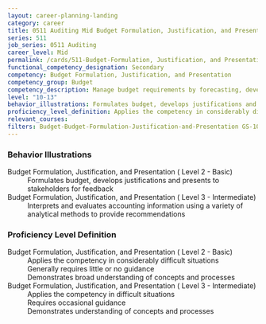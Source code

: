 ```yaml
---
layout: career-planning-landing
category: career
title: 0511 Auditing Mid Budget Formulation, Justification, and Presentation
series: 511
job_series: 0511 Auditing
career_level: Mid
permalink: /cards/511-Budget-Formulation, Justification, and Presentation-Mid
functional_competency_designation: Secondary
competency: Budget Formulation, Justification, and Presentation
competency_group: Budget
competency_description: Manage budget requirements by forecasting, developing and justifying budgets in compliance with statutory/regulatory guidance. 
level: "10-13"
behavior_illustrations: Formulates budget, develops justifications and presents to stakeholders for feedback ? Interprets and evaluates accounting information using a variety of analytical methods to provide recommendations
proficiency_level_definition: Applies the competency in considerably difficult situations ? Generally requires little or no guidance ? Demonstrates broad understanding of concepts and processes ? Applies the competency in difficult situations ? Requires occasional guidance ? Demonstrates understanding of concepts and processes
relevant_courses: 
filters: Budget-Budget-Formulation-Justification-and-Presentation GS-10-13 series-0511
---
```


<div class="desktop:grid-col-6 margin-y-205">
  <div class="border-top-05 bg-white padding-2 shadow-5 height-full members-hover border-1px border-gray-30 border-top-orange radius-lg">
    <h3>Behavior Illustrations</h3>
    <dl class="text-base"><dt>Budget Formulation, Justification, and Presentation ( Level 2 - Basic)</dt><dd>Formulates budget, develops justifications and presents to stakeholders for feedback</dd><dt>Budget Formulation, Justification, and Presentation ( Level 3 - Intermediate)</dt><dd>Interprets and evaluates accounting information using a variety of analytical methods to provide recommendations</dd></dl>
  </div>
</div>
<div class="desktop:grid-col-6 margin-y-205">
  <div class="border-top-05 bg-white padding-2 shadow-5 height-full members-hover border-1px border-gray-30 border-top-orange radius-lg">
    <h3>Proficiency Level Definition</h3>
    <dl class="text-base"><dt>Budget Formulation, Justification, and Presentation ( Level 2 - Basic)</dt><dd>Applies the competency in considerably difficult situations </dd><dd> Generally requires little or no guidance </dd><dd> Demonstrates broad understanding of concepts and processes</dd><dt>Budget Formulation, Justification, and Presentation ( Level 3 - Intermediate)</dt><dd>Applies the competency in difficult situations </dd><dd> Requires occasional guidance </dd><dd> Demonstrates understanding of concepts and processes</dd></dl>
  </div>
</div>